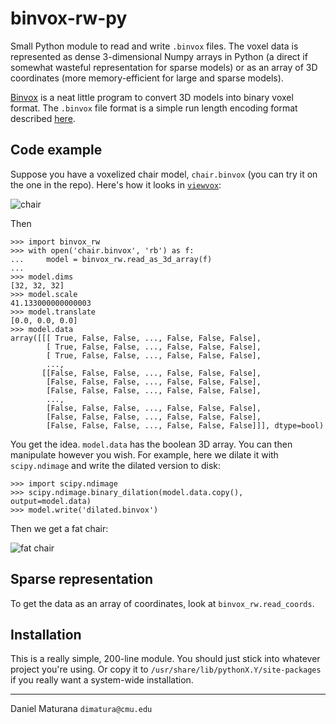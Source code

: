 # binvox-rw-py

Small Python module to read and write `.binvox` files. The voxel data is
represented as dense 3-dimensional Numpy arrays in Python (a direct if somewhat
wasteful representation for sparse models) or as an array of 3D coordinates
(more memory-efficient for large and sparse models).

[Binvox](http://www.patrickmin.com/binvox/) is a neat little program to
convert 3D models into binary voxel format. The `.binvox` file format is a
simple run length encoding format described
[here](http://www.patrickmin.com/binvox/).

## Code example

Suppose you have a voxelized chair model, `chair.binvox` (you can try it on the
one in the repo).  Here's how it looks in
[`viewvox`](http://www.cs.princeton.edu/~min/viewvox/):

![chair](https://raw.githubusercontent.com/dimatura/binvox-rw-py/public/chair.png)

Then

    >>> import binvox_rw
    >>> with open('chair.binvox', 'rb') as f:
    ...     model = binvox_rw.read_as_3d_array(f)
    ...
    >>> model.dims
    [32, 32, 32]
    >>> model.scale
    41.133000000000003
    >>> model.translate
    [0.0, 0.0, 0.0]
    >>> model.data
    array([[[ True, False, False, ..., False, False, False],
            [ True, False, False, ..., False, False, False],
            [ True, False, False, ..., False, False, False],
            ...,
           [[False, False, False, ..., False, False, False],
            [False, False, False, ..., False, False, False],
            [False, False, False, ..., False, False, False],
            ...,
            [False, False, False, ..., False, False, False],
            [False, False, False, ..., False, False, False],
            [False, False, False, ..., False, False, False]]], dtype=bool)

You get the idea. `model.data` has the boolean 3D array. You can then
manipulate however you wish. For example, here we dilate it with
`scipy.ndimage` and write the dilated version to disk:

    >>> import scipy.ndimage
    >>> scipy.ndimage.binary_dilation(model.data.copy(), output=model.data)
    >>> model.write('dilated.binvox')

Then we get a fat chair:

![fat chair](https://raw.githubusercontent.com/dimatura/binvox-rw-py/public/fat_chair.png)

## Sparse representation

To get the data as an array of coordinates, look at `binvox_rw.read_coords`.

## Installation

This is a really simple, 200-line module. You should just stick into whatever
project you're using.  Or copy it to `/usr/share/lib/pythonX.Y/site-packages`
if you really want a system-wide installation.

---

Daniel Maturana
`dimatura@cmu.edu`

